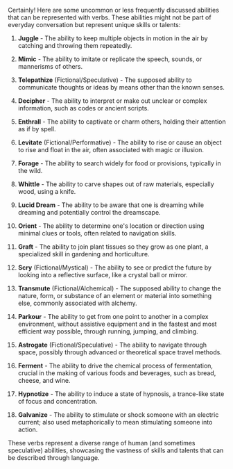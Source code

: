 Certainly! Here are some uncommon or less frequently discussed abilities that can be represented with verbs. These abilities might not be part of everyday conversation but represent unique skills or talents:

1. **Juggle** - The ability to keep multiple objects in motion in the air by catching and throwing them repeatedly.
   
2. **Mimic** - The ability to imitate or replicate the speech, sounds, or mannerisms of others.

3. **Telepathize** (Fictional/Speculative) - The supposed ability to communicate thoughts or ideas by means other than the known senses.

4. **Decipher** - The ability to interpret or make out unclear or complex information, such as codes or ancient scripts.

5. **Enthrall** - The ability to captivate or charm others, holding their attention as if by spell.

6. **Levitate** (Fictional/Performative) - The ability to rise or cause an object to rise and float in the air, often associated with magic or illusion.

7. **Forage** - The ability to search widely for food or provisions, typically in the wild.

8. **Whittle** - The ability to carve shapes out of raw materials, especially wood, using a knife.

9. **Lucid Dream** - The ability to be aware that one is dreaming while dreaming and potentially control the dreamscape.

10. **Orient** - The ability to determine one's location or direction using minimal clues or tools, often related to navigation skills.

11. **Graft** - The ability to join plant tissues so they grow as one plant, a specialized skill in gardening and horticulture.

12. **Scry** (Fictional/Mystical) - The ability to see or predict the future by looking into a reflective surface, like a crystal ball or mirror.

13. **Transmute** (Fictional/Alchemical) - The supposed ability to change the nature, form, or substance of an element or material into something else, commonly associated with alchemy.

14. **Parkour** - The ability to get from one point to another in a complex environment, without assistive equipment and in the fastest and most efficient way possible, through running, jumping, and climbing.

15. **Astrogate** (Fictional/Speculative) - The ability to navigate through space, possibly through advanced or theoretical space travel methods.

16. **Ferment** - The ability to drive the chemical process of fermentation, crucial in the making of various foods and beverages, such as bread, cheese, and wine.

17. **Hypnotize** - The ability to induce a state of hypnosis, a trance-like state of focus and concentration.

18. **Galvanize** - The ability to stimulate or shock someone with an electric current; also used metaphorically to mean stimulating someone into action.

These verbs represent a diverse range of human (and sometimes speculative) abilities, showcasing the vastness of skills and talents that can be described through language.